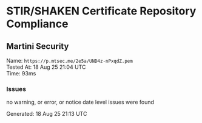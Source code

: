 # STIR/SHAKEN Certificate Repository Compliance

## Martini Security

Name: `https://p.mtsec.me/2e5a/UND4z-nPxqdZ.pem`\
Tested At: 18 Aug 25 21:04 UTC\
Time: 93ms

### Issues

no warning, or error, or notice date level issues were found

Generated: 18 Aug 25 21:13 UTC